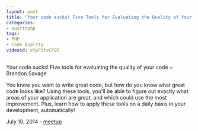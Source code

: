 ```yaml
---
layout: post
title: "Your code sucks! Five Tools for Evaluating the Quality of Your Code ~ Brandon Savage"
categories:
- austinphp
tags:
- PHP
- Code Quality
videoid: eYpFitvCF0I
---
```

Your code sucks! Five tools for evaluating the quality of your code ~ Brandon Savage

You know you want to write great code, but how do you know what great code looks like? Using these tools, you’ll be able to figure out exactly what areas of your application are great, and which could use the most improvement. Plus, learn how to apply these tools on a daily basis in your development, automatically!

July 10, 2014 - <a href="http://www.meetup.com/austinphp/events/133817762/">meetup</a>